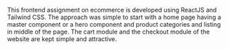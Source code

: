 This frontend assignment on ecommerce is developed using ReactJS and Tailwind CSS.
The approach was simple to start with a home page having a master component or a hero component and product categories and listing in middle of the page.
The cart module and the checkout module of the website are kept simple and attractive.
